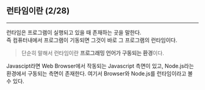 ## 런타임이란 (2/28)

---

런타임은 프로그램이 실행되고 있을 때 존재하는 곳을 말한다. <br />
즉 컴퓨터내에서 프로그램이 기동되면 그것이 바로 그 프로그램의 런타임이다.

> 단순히 말해서 런타임이란 **프로그래밍 언어가 구동되는 환경**이다.

Javascipt라면 Web Browser에서 작동되는 Javascript 측면이 있고, Node.js라는 환경에서 구동되는 측면이 존재한다. 여기서 Browser와 Node.js를 런타임이라고 볼 수 있다.
